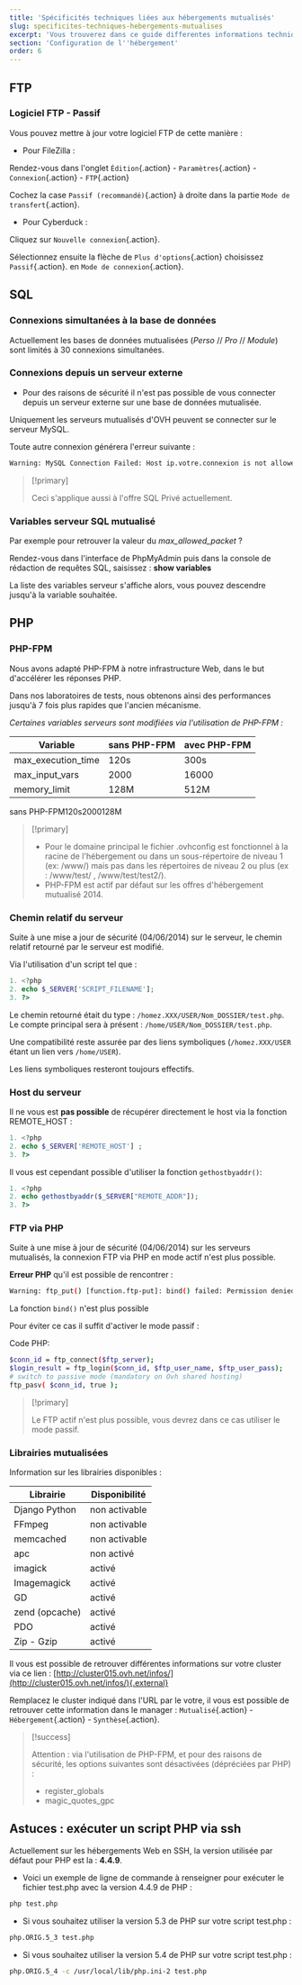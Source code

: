 ```yaml
---
title: 'Spécificités techniques liées aux hébergements mutualisés'
slug: specificites-techniques-hebergements-mutualises
excerpt: 'Vous trouverez dans ce guide differentes informations techniques  liees aux specificites techniques liees aux hebergements mutualises.'
section: 'Configuration de l''hébergement'
order: 6
---
```


## FTP

### Logiciel FTP - Passif

Vous pouvez mettre à jour votre logiciel FTP de cette manière :

- Pour FileZilla :

Rendez-vous dans l'onglet `Édition`{.action} - `Paramètres`{.action} - `Connexion`{.action} - `FTP`{.action}

Cochez la case `Passif (recommandé)`{.action} à droite dans la partie `Mode de transfert`{.action}.

- Pour Cyberduck :

Cliquez sur `Nouvelle connexion`{.action}.

Sélectionnez ensuite la flèche de `Plus d'options`{.action} choisissez `Passif`{.action}. en `Mode de connexion`{.action}.


## SQL

### Connexions simultanées à la base de données

Actuellement les bases de données mutualisées (*Perso* // *Pro* // *Module*) sont limités à 30 connexions simultanées.


### Connexions depuis un serveur externe

- Pour des raisons de sécurité il n'est pas possible de vous connecter depuis un serveur externe sur une base de données mutualisée.

Uniquement les serveurs mutualisés d'OVH peuvent se connecter sur le serveur MySQL.

Toute autre connexion générera l'erreur suivante :


```bash
Warning: MySQL Connection Failed: Host ip.votre.connexion is not allowed to connect ...
```



> [!primary]
>
> Ceci s'applique aussi à l'offre SQL Privé actuellement.
>

### Variables serveur SQL mutualisé

Par exemple pour retrouver la valeur du *max_allowed_packet* ?

Rendez-vous dans l'interface de PhpMyAdmin puis dans la console de rédaction de requêtes SQL, saisissez :  **show variables**

La liste des variables serveur s'affiche alors, vous pouvez descendre jusqu'à la variable souhaitée.


## PHP

### PHP-FPM

Nous avons adapté PHP-FPM à notre infrastructure Web, dans le but d'accélérer les réponses PHP.

Dans nos laboratoires de tests, nous obtenons ainsi des performances jusqu'à 7 fois plus rapides que l'ancien mécanisme.

*Certaines variables serveurs sont modifiées via l'utilisation de PHP-FPM :*


|Variable|sans PHP-FPM|avec PHP-FPM|
|---|---|---|
|max_execution_time|120s|300s|
|max_input_vars|2000|16000|
|memory_limit|128M|512M|

sans PHP-FPM120s2000128M


> [!primary]
>
> - Pour le domaine principal le fichier .ovhconfig est fonctionnel à la racine de l'hébergement ou dans un sous-répertoire de niveau 1 (ex: /www/) mais pas dans les répertoires de niveau 2 ou plus (ex :
> /www/test/ , /www/test/test2/).
> - PHP-FPM est actif par défaut sur les offres d'hébergement mutualisé 2014.
>

### Chemin relatif du serveur

Suite à une mise a jour de sécurité (04/06/2014) sur le serveur, le chemin relatif retourné par le serveur est modifié.

Via l'utilisation d'un script tel que :

```php
1. <?php
2. echo $_SERVER['SCRIPT_FILENAME'];
3. ?>
```

Le chemin retourné était du type : `/homez.XXX/USER/Nom_DOSSIER/test.php`. Le compte principal sera à présent : `/home/USER/Nom_DOSSIER/test.php`.


Une compatibilité reste assurée par des liens symboliques (`/homez.XXX/USER` étant un lien vers `/home/USER`).

Les liens symboliques resteront toujours effectifs.


### Host du serveur

Il ne vous est **pas possible** de récupérer directement le host via la fonction REMOTE_HOST :

```php
1. <?php
2. echo $_SERVER['REMOTE_HOST'] ;
3. ?>
```

Il vous est cependant possible d'utiliser la fonction `gethostbyaddr()`:

```php
1. <?php
2. echo gethostbyaddr($_SERVER["REMOTE_ADDR"]);
3. ?>
```


### FTP via PHP

Suite à une mise à jour de sécurité (04/06/2014) sur les serveurs mutualisés, la connexion FTP via PHP en mode actif n'est plus possible.

**Erreur PHP** qu'il est possible de rencontrer :


```bash
Warning: ftp_put() [function.ftp-put]: bind() failed: Permission denied (13)
```

La fonction `bind()` n'est plus possible

Pour éviter ce cas il suffit d'activer le mode passif :

Code PHP:

```bash
$conn_id = ftp_connect($ftp_server);
$login_result = ftp_login($conn_id, $ftp_user_name, $ftp_user_pass);
# switch to passive mode (mandatory on Ovh shared hosting)
ftp_pasv( $conn_id, true );
```


> [!primary]
>
> Le FTP actif n'est plus possible, vous devrez dans ce cas utiliser le mode passif.
>

### Librairies mutualisées

Information sur les librairies disponibles :


|Librairie|Disponibilité|
|---|---|
|Django Python|non activable|
|FFmpeg|non activable|
|memcached|non activable|
|apc|non activé|
|imagick|activé|
|Imagemagick|activé|
|GD|activé|
|zend (opcache)|activé|
|PDO|activé|
|Zip - Gzip|activé|

Il vous est possible de retrouver différentes informations sur votre cluster via ce lien : [http://cluster015.ovh.net/infos/](http://cluster015.ovh.net/infos/){.external}

Remplacez le cluster indiqué dans l'URL par le votre, il vous est possible de retrouver cette information dans le manager : `Mutualisé`{.action} - `Hébergement`{.action} - `Synthèse`{.action}.

> [!success]
>
> Attention : via l'utilisation de PHP-FPM, et pour des raisons de sécurité, les options suivantes sont désactivées (dépréciées par PHP) :
>
> - register_globals
> - magic_quotes_gpc
>

## Astuces : exécuter un script PHP via ssh


Actuellement sur les hébergements Web en SSH, la version utilisée par défaut pour PHP est la :  **4.4.9**.

- Voici un exemple de ligne de commande à renseigner pour exécuter le fichier test.php avec la version 4.4.9 de PHP :

```sh
php test.php
```

- Si vous souhaitez utiliser la version 5.3 de PHP sur votre script test.php :

```sh
php.ORIG.5_3 test.php
```

- Si vous souhaitez utiliser la version 5.4 de PHP sur votre script test.php :

```sh
php.ORIG.5_4 -c /usr/local/lib/php.ini-2 test.php
```